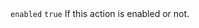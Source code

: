 <tr>
	<td><code>enabled</code></td>
	<td><code>true</code></td>
	<td>If this action is enabled or not.</td>
</tr>
